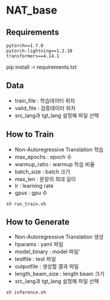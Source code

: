 # NAT_base

## Requirements
```
pytorch>=1.7.0
pytorch-lightning==1.2.10
transformers==4.14.1
```

pip install -r requirements.txt

## Data
- train_file : 학습데이터 위치
- valid_file : 검증데이터 위치
- src_lang과 tgt_lang 설정해 파일 선택


## How to Train
- Non-Autoregressive Translation 학습
- max_epochs : epoch 수
- warmup_ratio : warmup 학습 비율
- batch_size : batch 크기
- max_len : 문장의 최대 길이
- lr : learning rate
- gpus : gpu 수

```
sh run_train.sh
```

## How to Generate
- Non-Autoregressive Translation 생성
- hparams : yaml 파일
- model_binary : model 파일'
- testfile : test 파일
- outputfile : 생성할 결과 파일
- length_beam_size : length beam 크기
- src_lang과 tgt_lang 설정해 파일 선택
```
sh inference.sh
```
